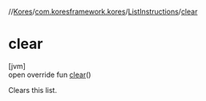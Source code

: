 //[Kores](../../../index.md)/[com.koresframework.kores](../index.md)/[ListInstructions](index.md)/[clear](clear.md)

# clear

[jvm]\
open override fun [clear](clear.md)()

Clears this list.
